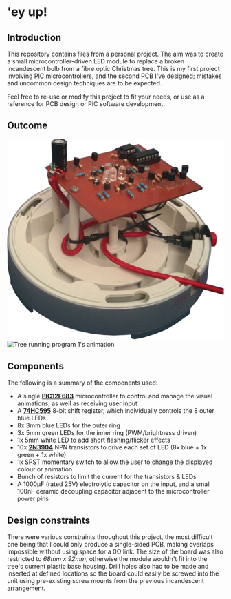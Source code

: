 # 'ey up!

## Introduction
This repository contains files from a personal project. The aim was to create a small microcontroller-driven LED module to replace a broken incandescent bulb from a fibre optic Christmas tree. This is my first project involving PIC microcontrollers, and the second PCB I've designed; mistakes and uncommon design techniques are to be expected.

Feel free to re-use or modify this project to fit your needs, or use as a reference for PCB design or PIC software development.

## Outcome

<img src="demo/pcb-final.jpg" alt="Final PCB setup" width="750"/>
<img src="demo/prog1-demo.gif" alt="Tree running program 1's animation" width="350"/>

## Components
The following is a summary of the components used:
- A single [**PIC12F683**](https://www.microchip.com/wwwproducts/en/PIC12F683) microcontroller to control and manage the visual animations, as well as receiving user input
- A [**74HC595**](http://www.ti.com/lit/ds/symlink/sn74hc595.pdf) 8-bit shift register, which individually controls the 8 outer blue LEDs
- 8x 3mm blue LEDs for the outer ring
- 3x 5mm green LEDs for the inner ring (PWM/brightness driven)
- 1x 5mm white LED to add short flashing/flicker effects
- 10x [**2N3904**](https://www.onsemi.com/pub/Collateral/2N3903-D.PDF) NPN transistors to drive each set of LED (8x blue + 1x green + 1x white)
- 1x SPST momentary switch to allow the user to change the displayed colour or animation
- Bunch of resistors to limit the current for the transistors & LEDs
- A 1000μF (rated 25V) electrolytic capacitor on the input, and a small 100nF ceramic decoupling capacitor adjacent to the microcontroller power pins

## Design constraints
There were various constraints throughout this project, the most difficult one being that I could only produce a single-sided PCB, making overlaps impossible without using space for a 0Ω link. The size of the board was also restricted to *68mm x 92mm*, otherwise the module wouldn't fit into the tree's current plastic base housing. Drill holes also had to be made and inserted at defined locations so the board could easily be screwed into the unit using pre-existing screw mounts from the previous incandescent arrangement.